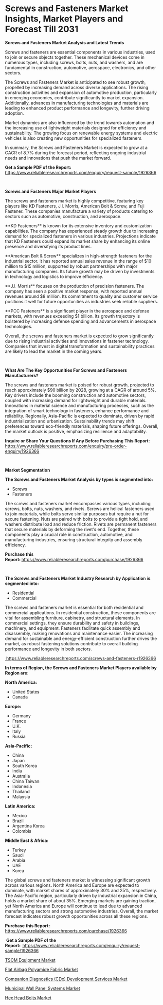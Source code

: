 <p><h1>Screws and Fasteners Market Insights, Market Players and Forecast Till 2031</h1></p><p><strong>Screws and Fasteners Market Analysis and Latest Trends</strong></p>
<p><p>Screws and fasteners are essential components in various industries, used to join or secure objects together. These mechanical devices come in numerous types, including screws, bolts, nuts, and washers, and are fundamental in construction, automotive, aerospace, electronics, and other sectors. </p><p>The Screws and Fasteners Market is anticipated to see robust growth, propelled by increasing demand across diverse applications. The rising construction activities and expansion of automotive production, particularly in emerging economies, contribute significantly to market expansion. Additionally, advances in manufacturing technologies and materials are leading to enhanced product performance and longevity, further driving adoption.</p><p>Market dynamics are also influenced by the trend towards automation and the increasing use of lightweight materials designed for efficiency and sustainability. The growing focus on renewable energy systems and electric vehicles is also creating new opportunities for specialized fasteners. </p><p>In summary, the Screws and Fasteners Market is expected to grow at a CAGR of 8.7% during the forecast period, reflecting ongoing industrial needs and innovations that push the market forward.</p></p>
<p><strong>Get a Sample PDF of the Report:&nbsp;</strong> <a href="https://www.reliableresearchreports.com/enquiry/request-sample/1926366?utm_campaign=5&utm_medium=2&utm_source=Github&utm_content=ia&utm_term=25102024&utm_id=screws-and-fasteners">https://www.reliableresearchreports.com/enquiry/request-sample/1926366</a></p>
<p>&nbsp;</p>
<p><strong>Screws and Fasteners Major Market Players</strong></p>
<p><p>The screws and fasteners market is highly competitive, featuring key players like KD Fasteners, J.I. Morris, American Bolt & Screw, and Fuji Fastener. These companies manufacture a variety of products catering to sectors such as automotive, construction, and aerospace.</p><p>**KD Fasteners** is known for its extensive inventory and customization capabilities. The company has experienced steady growth due to increasing demand for specialized fasteners in various industries. Projections indicate that KD Fasteners could expand its market share by enhancing its online presence and diversifying its product lines.</p><p>**American Bolt & Screw** specializes in high-strength fasteners for the industrial sector. It has reported annual sales revenue in the range of $10 million to $15 million, supported by robust partnerships with major manufacturing companies. Its future growth may be driven by investments in technology and logistics to improve efficiency.</p><p>**J.I. Morris** focuses on the production of precision fasteners. The company has seen a positive market response, with reported annual revenues around $8 million. Its commitment to quality and customer service positions it well for future opportunities as industries seek reliable suppliers.</p><p>**PCC Fasteners** is a significant player in the aerospace and defense markets, with revenues exceeding $1 billion. Its growth trajectory is bolstered by increasing defense spending and advancements in aerospace technologies. </p><p>Overall, the screws and fasteners market is expected to grow significantly due to rising industrial activities and innovations in fastener technology. Companies that invest in digital transformation and sustainability practices are likely to lead the market in the coming years.</p></p>
<p>&nbsp;</p>
<p><strong>What Are The Key Opportunities For Screws and Fasteners Manufacturers?</strong></p>
<p><p>The screws and fasteners market is poised for robust growth, projected to reach approximately $90 billion by 2028, growing at a CAGR of around 5%. Key drivers include the booming construction and automotive sectors, coupled with increasing demand for lightweight and durable materials. Innovations in material science and manufacturing processes, such as the integration of smart technology in fasteners, enhance performance and reliability. Regionally, Asia-Pacific is expected to dominate, driven by rapid industrialization and urbanization. Sustainability trends may shift preferences toward eco-friendly materials, shaping future offerings. Overall, the market outlook is positive, emphasizing resilience and adaptability.</p></p>
<p><strong>Inquire or Share Your Questions If Any Before Purchasing This Report:</strong> <a href="https://www.reliableresearchreports.com/enquiry/pre-order-enquiry/1926366?utm_campaign=5&utm_medium=2&utm_source=Github&utm_content=ia&utm_term=25102024&utm_id=screws-and-fasteners">https://www.reliableresearchreports.com/enquiry/pre-order-enquiry/1926366</a></p>
<p>&nbsp;</p>
<p><strong>Market Segmentation</strong></p>
<p><strong>The Screws and Fasteners Market Analysis by types is segmented into:</strong></p>
<p><ul><li>Screws</li><li>Fasteners</li></ul></p>
<p><p>The screws and fasteners market encompasses various types, including screws, bolts, nuts, washers, and rivets. Screws are helical fasteners used to join materials, while bolts serve similar purposes but require a nut for secure fastening. Nuts are paired with bolts to provide a tight hold, and washers distribute load and reduce friction. Rivets are permanent fasteners that secure materials by deforming the rivet's end. Together, these components play a crucial role in construction, automotive, and manufacturing industries, ensuring structural integrity and assembly efficiency.</p></p>
<p><strong>Purchase this Report:&nbsp;</strong><a href="https://www.reliableresearchreports.com/purchase/1926366?utm_campaign=5&utm_medium=2&utm_source=Github&utm_content=ia&utm_term=25102024&utm_id=screws-and-fasteners">https://www.reliableresearchreports.com/purchase/1926366</a></p>
<p>&nbsp;</p>
<p><strong>The Screws and Fasteners Market Industry Research by Application is segmented into:</strong></p>
<p><ul><li>Residential</li><li>Commercial</li></ul></p>
<p><p>The screws and fasteners market is essential for both residential and commercial applications. In residential construction, these components are vital for assembling furniture, cabinetry, and structural elements. In commercial settings, they ensure durability and safety in buildings, machinery, and equipment. Fasteners facilitate quick assembly and disassembly, making renovations and maintenance easier. The increasing demand for sustainable and energy-efficient construction further drives the market, as robust fastening solutions contribute to overall building performance and longevity in both sectors.</p></p>
<p><a href="https://www.reliableresearchreports.com/screws-and-fasteners-r1926366?utm_campaign=5&utm_medium=2&utm_source=Github&utm_content=ia&utm_term=25102024&utm_id=screws-and-fasteners">&nbsp;https://www.reliableresearchreports.com/screws-and-fasteners-r1926366</a></p>
<p><strong>In terms of Region, the Screws and Fasteners Market Players available by Region are:</strong></p>
<p>
    <p> <strong> North America: </strong>
        <ul>
            <li>United States</li>
            <li>Canada</li>
        </ul>
        </p> 
    <p> <strong> Europe: </strong>
        <ul>
            <li>Germany</li>
            <li>France</li>
            <li>U.K.</li>
            <li>Italy</li>
            <li>Russia</li>
        </ul>
        </p> 
    <p> <strong> Asia-Pacific: </strong>
        <ul>
            <li>China</li>
            <li>Japan</li>
            <li>South Korea</li>
            <li>India</li>
            <li>Australia</li>
            <li>China Taiwan</li>
            <li>Indonesia</li>
            <li>Thailand</li>
            <li>Malaysia</li>
        </ul>
        </p> 
    <p> <strong> Latin America: </strong>
        <ul>
            <li>Mexico</li>
            <li>Brazil</li>
            <li>Argentina Korea</li>
            <li>Colombia</li>
        </ul>
        </p> 
    <p> <strong> Middle East & Africa: </strong>
        <ul>
            <li>Turkey</li>
            <li>Saudi</li>
            <li>Arabia</li>
            <li>UAE</li>
            <li>Korea</li>
        </ul>
    </p>
    </p>
<p><p>The global screws and fasteners market is witnessing significant growth across various regions. North America and Europe are expected to dominate, with market shares of approximately 30% and 25%, respectively. The Asia-Pacific region, particularly driven by industrial expansion in China, holds a market share of about 35%. Emerging markets are gaining traction, yet North America and Europe will continue to lead due to advanced manufacturing sectors and strong automotive industries. Overall, the market forecast indicates robust growth opportunities across all these regions.</p></p>
<p><strong>Purchase this Report: </strong><a href="https://www.reliableresearchreports.com/purchase/1926366?utm_campaign=5&utm_medium=2&utm_source=Github&utm_content=ia&utm_term=25102024&utm_id=screws-and-fasteners">https://www.reliableresearchreports.com/purchase/1926366</a></p>
<p>&nbsp;<strong>Get a Sample PDF of the Report:&nbsp;&nbsp;</strong><a href="https://www.reliableresearchreports.com/enquiry/request-sample/1926366?utm_campaign=5&utm_medium=2&utm_source=Github&utm_content=ia&utm_term=25102024&utm_id=screws-and-fasteners">https://www.reliableresearchreports.com/enquiry/request-sample/1926366</a></p>
<p><strong></strong></p>
<p><p><a href="https://issuu.com/reportprime-2/docs/tscm-equipment-market-size-2030.ppt_9f4f5700802ec2?utm_campaign=5&utm_medium=2&utm_source=Github&utm_content=ia&utm_term=25102024&utm_id=screws-and-fasteners">TSCM Equipment Market</a></p><p><a href="https://github.com/sumonsky0m/Market-Research-Report-List-1/blob/main/flat-airbag-polyamide-fabric-market.md?utm_campaign=5&utm_medium=2&utm_source=Github&utm_content=ia&utm_term=25102024&utm_id=screws-and-fasteners">Flat Airbag Polyamide Fabric Market</a></p><p><a href="https://www.linkedin.com/pulse/evolution-companion-diagnostics-cdx-development-services-lxmlf?utm_campaign=5&utm_medium=2&utm_source=Github&utm_content=ia&utm_term=25102024&utm_id=screws-and-fasteners">Companion Diagnostics (CDx) Development Services Market</a></p><p><a href="https://www.linkedin.com/pulse/municipal-wall-panel-systems-market-forecast-global-trends-e8bdc?utm_campaign=5&utm_medium=2&utm_source=Github&utm_content=ia&utm_term=25102024&utm_id=screws-and-fasteners">Municipal Wall Panel Systems Market</a></p><p><a href="https://issuu.com/reportprime-2/docs/hex-head-bolts-market-size-2030.ppt_203cd685e06349?utm_campaign=5&utm_medium=2&utm_source=Github&utm_content=ia&utm_term=25102024&utm_id=screws-and-fasteners">Hex Head Bolts Market</a></p></p>
